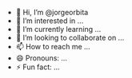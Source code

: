 - 👋 Hi, I’m @jorgeorbita
- 👀 I’m interested in ...
- 🌱 I’m currently learning ...
- 💞️ I’m looking to collaborate on ...
- 📫 How to reach me ...
- 😄 Pronouns: ...
- ⚡ Fun fact: ...

<!---
jorgeorbita/jorgeorbita is a ✨ special ✨ repository because its `README.md` (this file) appears on your GitHub profile.
You can click the Preview link to take a look at your changes.
--->
